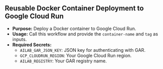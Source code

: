 ## Reusable Docker Container Deployment to Google Cloud Run

   - **Purpose:** Deploy a Docker container to Google Cloud Run.
   - **Usage:** Call this workflow and provide the `container-name` and `tag` as inputs.
   - **Required Secrets:**
     - `AILAB_GAR_JSON_KEY`: JSON key for authenticating with GAR.
     - `GCP_CLOUDRUN_REGION`: Your Google Cloud Run region.
     - `AILAB_REGISTRY`: Your GAR registry name.